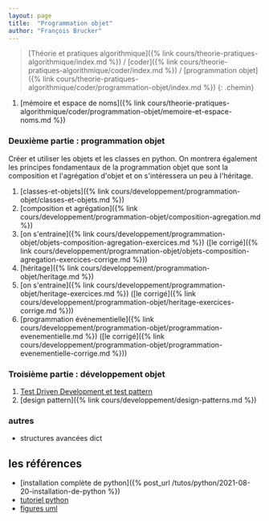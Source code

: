 ```yaml
---
layout: page
title:  "Programmation objet"
author: "François Brucker"
---
```


> [Théorie et pratiques algorithmique]({% link cours/theorie-pratiques-algorithmique/index.md %}) / [coder]({% link cours/theorie-pratiques-algorithmique/coder/index.md %}) / [programmation objet]({% link cours/theorie-pratiques-algorithmique/coder/programmation-objet/index.md %})
{: .chemin}

1. [mémoire et espace de noms]({% link cours/theorie-pratiques-algorithmique/coder/programmation-objet/memoire-et-espace-noms.md %})

### Deuxième partie : programmation objet

Créer et utiliser les objets et les classes en python. On montrera également les principes fondamentaux de la programmation objet que sont la composition et l'agrégation d'objet et on s'intéressera un peu à l'héritage.

1. [classes-et-objets]({% link cours/developpement/programmation-objet/classes-et-objets.md %})
2. [composition et agrégation]({% link cours/developpement/programmation-objet/composition-agregation.md %})
3. [on s'entraine]({% link cours/developpement/programmation-objet/objets-composition-agregation-exercices.md %}) ([le corrigé]({% link cours/developpement/programmation-objet/objets-composition-agregation-exercices-corrige.md %}))
4. [héritage]({% link cours/developpement/programmation-objet/heritage.md %})
5. [on s'entraine]({% link cours/developpement/programmation-objet/heritage-exercices.md %}) ([le corrigé]({% link cours/developpement/programmation-objet/heritage-exercices-corrige.md %}))
6. [programmation événementielle]({% link cours/developpement/programmation-objet/programmation-evenementielle.md %}) ([le corrigé]({% link cours/developpement/programmation-objet/programmation-evenementielle-corrige.md %}))

### Troisième partie : développement objet

1. [Test Driven Development et test pattern](tdd_et_test_pattern)
2. [design pattern]({% link cours/developpement/design-patterns.md %})

### autres

* structures avancées dict

## les références

* [installation complète de python]({% post_url /tutos/python/2021-08-20-installation-de-python %})
* [tutoriel python](https://docs.python.org/fr/3/tutorial/)
* [figures uml](./programmation-objet/plantuml.txt)
